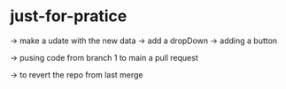 # just-for-pratice
-> make a udate with the new data
-> add a dropDown
-> adding a button

-> pusing code from branch 1 to main a pull request

-> to revert the repo from last merge